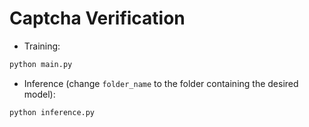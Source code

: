 # Captcha Verification
- Training:
```bash
python main.py
```
- Inference (change `folder_name` to the folder containing the desired model):
```bash
python inference.py
```